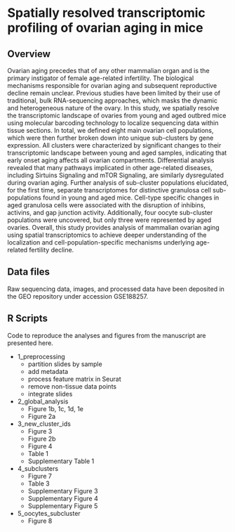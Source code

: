 # Spatially resolved transcriptomic profiling of ovarian aging in mice

## Overview
Ovarian aging precedes that of any other mammalian organ and is the primary instigator of female age-related infertility. The biological mechanisms responsible for ovarian aging and subsequent reproductive decline remain unclear. Previous studies have been limited by their use of traditional, bulk RNA-sequencing approaches, which masks the dynamic and heterogeneous nature of the ovary. In this study, we spatially resolve the transcriptomic landscape of ovaries from young and aged outbred mice using molecular barcoding technology to localize sequencing data within tissue sections. In total, we defined eight main ovarian cell populations, which were then further broken down into unique sub-clusters by gene expression. All clusters were characterized by significant changes to their transcriptomic landscape between young and aged samples, indicating that early onset aging affects all ovarian compartments. Differential analysis revealed that many pathways implicated in other age-related diseases, including Sirtuins Signaling and mTOR Signaling, are similarly dysregulated during ovarian aging. Further analysis of sub-cluster populations elucidated, for the first time, separate transcriptomes for distinctive granulosa cell sub-populations found in young and aged mice. Cell-type specific changes in aged granulosa cells were associated with the disruption of inhibins, activins, and gap junction activity. Additionally, four oocyte sub-cluster populations were uncovered, but only three were represented by aged ovaries. Overall, this study provides analysis of mammalian ovarian aging using spatial transcriptomics to achieve deeper understanding of the localization and cell-population-specific mechanisms underlying age-related fertility decline.

## Data files
Raw sequencing data, images, and processed data have been deposited in the GEO repository under accession GSE188257.

## R Scripts
Code to reproduce the analyses and figures from the manuscript are presented here.
- 1_preprocessing
   - partition slides by sample
   - add metadata
   - process feature matrix in Seurat
   - remove non-tissue data points
   - integrate slides
- 2_global_analysis
   - Figure 1b, 1c, 1d, 1e
   - Figure 2a
- 3_new_cluster_ids
   - Figure 3
   - Figure 2b
   - Figure 4
   - Table 1
   - Supplementary Table 1
- 4_subclusters
   - Figure 7 
   - Table 3
   - Supplementary Figure 3
   - Supplementary Figure 4
   - Supplementary Figure 5
- 5_oocytes_subcluster
   - Figure 8
